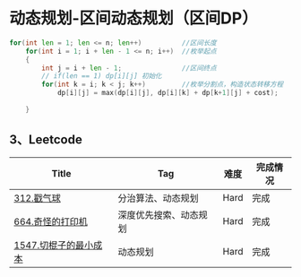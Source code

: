 # 动态规划-区间动态规划（区间DP）



```go
for(int len = 1; len <= n; len++)          //区间长度
    for(int i = 1; i + len - 1 <= n; i++)  //枚举起点
    {
        int j = i + len - 1;               //区间终点
        // if(len == 1) dp[i][j] 初始化
        for(int k = i; k < j; k++)         //枚举分割点，构造状态转移方程
            dp[i][j] = max(dp[i][j], dp[i][k] + dp[k+1][j] + cost);
        
    }
```

## 3、Leetcode

| Title                                                        | Tag                    | 难度 | 完成情况 |
| ------------------------------------------------------------ | ---------------------- | ---- | -------- |
| [312.戳气球](https://leetcode-cn.com/problems/burst-balloons/) | 分治算法、动态规划     | Hard | 完成     |
| [664.奇怪的打印机](https://leetcode-cn.com/problems/strange-printer/) | 深度优先搜索、动态规划 | Hard | 完成     |
| [1547.切棍子的最小成本](https://leetcode-cn.com/problems/minimum-cost-to-cut-a-stick/) | 动态规划               | Hard | 完成     |